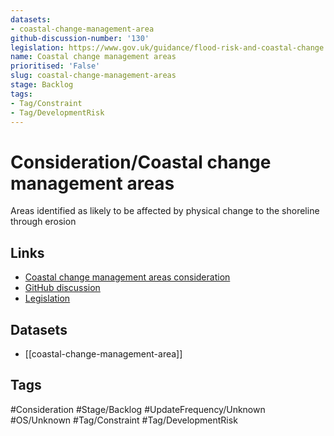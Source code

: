 ```yaml
---
datasets:
- coastal-change-management-area
github-discussion-number: '130'
legislation: https://www.gov.uk/guidance/flood-risk-and-coastal-change
name: Coastal change management areas
prioritised: 'False'
slug: coastal-change-management-areas
stage: Backlog
tags:
- Tag/Constraint
- Tag/DevelopmentRisk
---
```


# Consideration/Coastal change management areas

Areas identified as likely to be affected by physical change to the shoreline through erosion

## Links

* [Coastal change management areas consideration](https://design.planning.data.gov.uk/planning-consideration/coastal-change-management-areas)
* [GitHub discussion](https://github.com/digital-land/data-standards-backlog/discussions/130)
* [Legislation](https://www.gov.uk/guidance/flood-risk-and-coastal-change)

## Datasets

* [[coastal-change-management-area]]

## Tags

#Consideration #Stage/Backlog #UpdateFrequency/Unknown #OS/Unknown #Tag/Constraint #Tag/DevelopmentRisk
